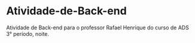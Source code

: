 # Atividade-de-Back-end
Atividade de Back-end para o professor Rafael Henrique do curso de ADS 3° período, noite.

